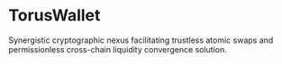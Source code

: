 # TorusWallet
Synergistic cryptographic nexus facilitating trustless atomic swaps and permissionless cross-chain liquidity convergence solution.
